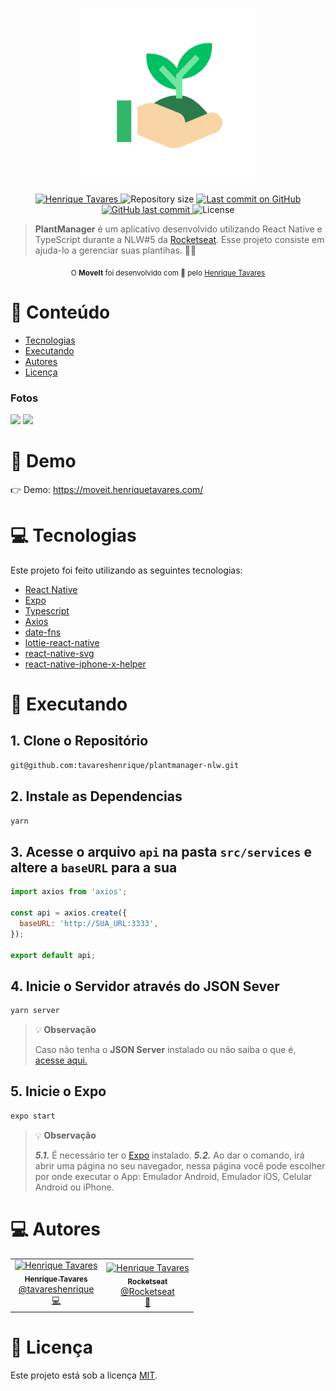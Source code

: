 <p align="center">
   <img src="https://raw.githubusercontent.com/tavareshenrique/plantmanager-nlw/main/assets/icon.png" alt="MoveIt" width="280"/>
</p>

<p align="center">
   <a href="https://www.linkedin.com/in/tavareshenrique/">
      <img alt="Henrique Tavares" src="https://img.shields.io/badge/-Henrique Tavares-00C063?style=flat&logo=Linkedin&logoColor=white" />
   </a>
 <img alt="Repository size" src="https://img.shields.io/github/repo-size/tavareshenrique/plantmanager-nlw?color=00C063">

  <a aria-label="Last Commit" href="https://github.com/tavareshenrique/plantmanager-nlw/commits/master">
    <img alt="Last commit on GitHub" src="https://img.shields.io/github/last-commit/tavareshenrique/plantmanager-nlw?color=00C063">
  </a>
  <a href="https://github.com/tavareshenrique/plantmanager-nlw/commits/master">
    <img alt="GitHub last commit" src="https://img.shields.io/github/last-commit/tavareshenrique/plantmanager-nlw?color=00C063">
  </a>
  <img alt="License" src="https://img.shields.io/badge/license-MIT-00C063">
</p>

> <b>PlantManager</b> é um aplicativo desenvolvido utilizando React Native e TypeScript durante a NLW#5 da [Rocketseat](https://github.com/Rocketseat). Esse projeto consiste em ajuda-lo a gerenciar suas plantihas. 🌱💚

<div align="center">
  <sub>O <strong>MoveIt</strong> foi desenvolvido com 💚 pelo
    <a href="https://github.com/tavareshenrique">Henrique Tavares</a>
  </sub>
</div>

# :pushpin: Conteúdo

- [Tecnologias](#computer-tecnologias)
- [Executando](#construction_worker-executando)
- [Autores](#computer-autores)
- [Licença](#closed_book-licença)

### Fotos

<div>
   <img src="https://j.gifs.com/mqZwo0.gif" width="400px">
   <img src="https://j.gifs.com/ywP8EW.gif" width="400px">
</div>

# :eyes: Demo

👉 Demo: <https://moveit.henriquetavares.com/>

# :computer: Tecnologias

Este projeto foi feito utilizando as seguintes tecnologias:

- [React Native](https://reactnative.dev/)
- [Expo](https://expo.io/)
- [Typescript](https://www.typescriptlang.org/)
- [Axios](https://github.com/axios/axios)
- [date-fns](https://date-fns.org/)
- [lottie-react-native](https://github.com/lottie-react-native/lottie-react-native)
- [react-native-svg](https://github.com/react-native-svg/react-native-svg)
- [react-native-iphone-x-helper](https://github.com/ptelad/react-native-iphone-x-helper)

# :construction_worker: Executando

## 1. Clone o Repositório

```bash
git@github.com:tavareshenrique/plantmanager-nlw.git
```

## 2. Instale as Dependencias

```bash
yarn
```

## 3. Acesse o arquivo `api` na pasta `src/services` e altere a `baseURL` para a sua

```javascript
import axios from 'axios';

const api = axios.create({
  baseURL: 'http://SUA_URL:3333',
});

export default api;
```

## 4. Inicie o Servidor através do JSON Sever

```bash
yarn server
```

> 💡 **Observação**
>
> Caso não tenha o **JSON Server** instalado ou não saiba o que é, [acesse aqui.](https://github.com/typicode/json-server#getting-started)

## 5. Inicie o Expo

```bash
expo start
```

> 💡 **Observação**
>
> **_5.1._** É necessário ter o [Expo](https://docs.expo.io/get-started/installation/) instalado.
> **_5.2._** Ao dar o comando, irá abrir uma página no seu navegador, nessa página você pode escolher por onde executar o App: Emulador Android, Emulador iOS, Celular Android ou iPhone.

# :computer: Autores

<table>
  <tr>
    <td align="center">
      <a href="http://github.com/tavareshenrique/">
        <img src="https://avatars1.githubusercontent.com/u/27022914?v=4" width="100px;" alt="Henrique Tavares"/>
        <br />
        <sub>
          <b>Henrique Tavares</b>
        </sub>
       </a>
       <br />
       <a href="https://www.linkedin.com/in/tavareshenrique/" title="Linkedin">@tavareshenrique</a>
       <br />
       <a href="https://github.com/tavareshenrique/fastfeet-api/commits?author=tavareshenrique" title="Code">💻</a>
    </td>
    <td align="center">
      <a href="http://github.com/tavareshenrique/">
        <img src="https://avatars0.githubusercontent.com/u/28929274?s=200&v=4" width="100px;" alt="Henrique Tavares"/>
        <br />
        <sub>
          <b>Rocketseat</b>
        </sub>
       </a>
       <br />
       <a href="https://github.com/Rocketseat" title="Linkedin">@Rocketseat</a>
       <br />
       <a href="https://github.com/tavareshenrique/fastfeet-api/commits?author=tavareshenrique" title="Creators">🚀</a>
    </td>
  </tr>
</table>

# :closed_book: Licença

Este projeto está sob a licença [MIT](./LICENSE).
